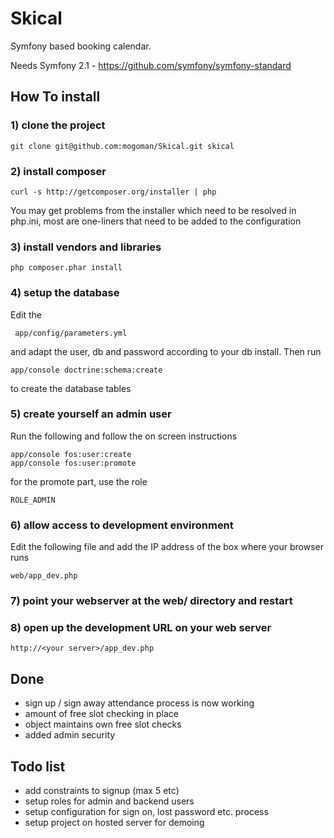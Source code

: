 Skical
======

Symfony based booking calendar.

Needs Symfony 2.1 - https://github.com/symfony/symfony-standard

How To install
--------------
### 1) clone the project

    git clone git@github.com:mogoman/Skical.git skical

### 2) install composer

    curl -s http://getcomposer.org/installer | php

You may get problems from the installer which need to be resolved in php.ini, most are one-liners
that need to be added to the configuration

### 3) install vendors and libraries

    php composer.phar install

### 4) setup the database

Edit the

     app/config/parameters.yml

and adapt the user, db and password according to your db install. Then run

    app/console doctrine:schema:create

to create the database tables

### 5) create yourself an admin user

Run the following and follow the on screen instructions

    app/console fos:user:create
    app/console fos:user:promote

for the promote part, use the role 

    ROLE_ADMIN

### 6) allow access to development environment

Edit the following file and add the IP address of the box where your browser runs

    web/app_dev.php

### 7) point your webserver at the web/ directory and restart

### 8) open up the development URL on your web server

    http://<your server>/app_dev.php


Done
----
- sign up / sign away attendance process is now working
- amount of free slot checking in place
- object maintains own free slot checks
- added admin security

Todo list
---------
- add constraints to signup (max 5 etc)
- setup roles for admin and backend users
- setup configuration for sign on, lost password etc. process
- setup project on hosted server for demoing

